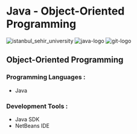 # Java - Object-Oriented Programming

![istanbul_sehir_university](https://cloud.githubusercontent.com/assets/15425071/19364300/42ef5e82-9196-11e6-8e68-ec32d37a49f7.png) ![java-logo](https://cloud.githubusercontent.com/assets/15425071/19363998/08642d98-9195-11e6-98bd-17a08547c925.png) ![git-logo](https://cloud.githubusercontent.com/assets/15425071/19401863/5da40752-9266-11e6-8987-b50ecc3eb370.png) 

## Object-Oriented Programming

### Programming Languages :

* Java

### Development Tools :

* Java SDK
* NetBeans IDE

